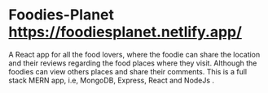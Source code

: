 # Foodies-Planet https://foodiesplanet.netlify.app/
A React app for all the food lovers, where the foodie can share the location and their reviews regarding the food places where they visit. Although the foodies can view others places and share their comments. This is a full stack MERN app, i.e, MongoDB, Express, React and NodeJs .
